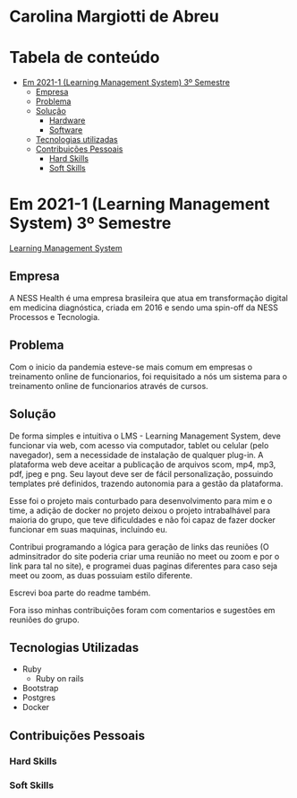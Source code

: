 # Carolina Margiotti de Abreu

# Tabela de conteúdo
   - [Em 2021-1 (Learning Management System) 3º Semestre](#em-2021-1-learning-management-system-3º-semestre)
        - [Empresa](#empresa)
        - [Problema](#problema)
        - [Solução](#solução)
            - [Hardware](#hardware)
            - [Software](#aplicativo-mobile)
        - [Tecnologias utilizadas](#tecnologias-utilizadas)
        - [Contribuições Pessoais](#contribuições-pessoais)
            - [Hard Skills](#hard-skills)
            - [Soft Skills](#soft-skills)

# Em 2021-1 (Learning Management System) 3º Semestre
[Learning Management System](https://github.com/CarolinaMargiotti/learning_management_system)

## Empresa
A NESS Health é uma empresa brasileira que atua em transformação digital em medicina diagnóstica, criada em 2016 e sendo uma spin-off da NESS Processos e Tecnologia.

## Problema
Com o inicio da pandemia esteve-se mais comum em empresas o treinamento online de funcionarios, foi requisitado a nós um sistema para o treinamento online de funcionarios através de cursos.

## Solução
De forma simples e intuitiva o LMS - Learning Management System, deve funcionar via web, com acesso via computador, tablet ou celular (pelo navegador), sem a necessidade de instalação de qualquer plug-in. A plataforma web deve aceitar a publicação de arquivos scom, mp4, mp3, pdf, jpeg e png. Seu layout deve ser de fácil personalização, possuindo templates pré definidos, trazendo autonomia para a gestão da plataforma.

Esse foi o projeto mais conturbado para desenvolvimento para mim e o time, a adição de docker no projeto deixou o projeto intrabalhável para maioria do grupo, que teve dificuldades e não foi capaz de fazer docker funcionar em suas maquinas, incluindo eu.

Contribui programando a lógica para geração de links das reuniões (O adminsitrador do site poderia criar uma reunião no meet ou zoom e por o link para tal no site), e programei duas paginas diferentes para caso seja meet ou zoom, as duas possuiam estilo diferente.

Escrevi boa parte do readme também.

Fora isso minhas contribuições foram com comentarios e sugestões em reuniões do grupo.

## Tecnologias Utilizadas
- Ruby 
   - Ruby on rails 
- Bootstrap
- Postgres
- Docker

## Contribuições Pessoais

### Hard Skills

### Soft Skills




